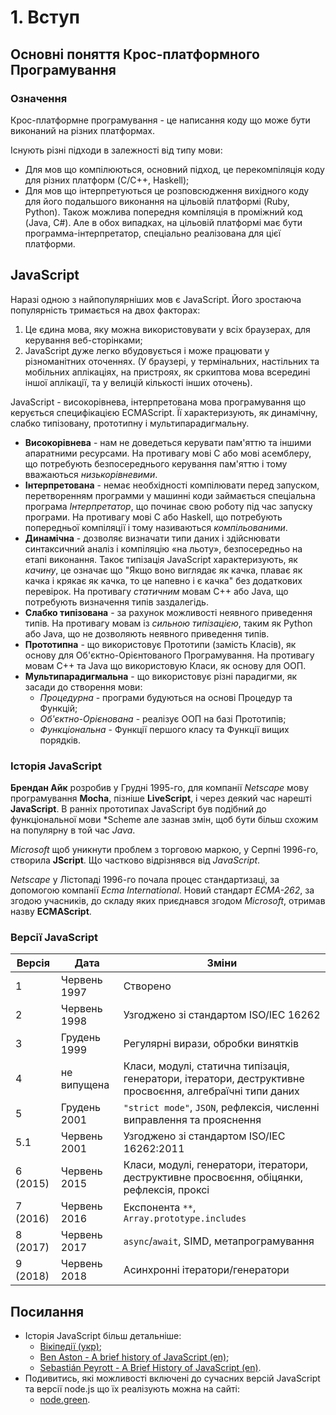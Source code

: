 # 1. Вступ

## Основні поняття Крос-платформного Програмування

### Означення
Крос-платформне програмування - це написання коду що може бути виконаний на різних платформах.

Існують різні підходи в залежності від типу мови:
- Для мов що компілюються, основний підход, це перекомпіляція коду для різних платформ (C/C++, Haskell);
- Для мов що інтерпретуються це розповсюдження вихідного коду для його подальшого виконання на цільовій платформі (Ruby, Python). Також можлива попередня компіляція в проміжний код (Java, C#). Але в обох випадках, на цільовій платформі має бути программа-інтерпретатор, спеціально реалізована для цієї платформи.

## JavaScript
Наразі одною з найпопулярніших мов є JavaScript. Його зростаюча популярність тримається на двох факторах:
1. Це єдина мова, яку можна використовувати у всіх браузерах, для керування веб-сторінками;
2. JavaScript дуже легко вбудовується і може працювати у різноманітних оточеннях. (У браузері, у термінальних, настільних та мобільних аплікаціях, на пристроях, як сркиптова мова всередині іншої аплікації, та у велицій кількості інших оточень).

JavaScript - високорівнева, інтерпретована мова програмування що керується специфікацією ECMAScript. Її характеризують, як динамічну, слабко типізовану, прототипну і мультипарадигмальну.
- **Високорівнева** - нам не доведеться керувати пам'яттю та іншими апаратними ресурсами. На противагу мові C або мові асемблеру, що потребують безпосереднього керування пам'яттю і тому вважаються *низькорівневими*.
- **Iнтерпретована** - немає необхідності компілювати перед запуском, перетворенням программи у машинні коди займається спеціальна програма *Інтерпретатор*, що починає свою роботу під час запуску програми. На противагу мові C або Haskell, що потребують попередньої компіляції і тому називаються *компільованими*.
- **Динамічна** - дозволяє визначати типи даних і здійснювати синтаксичний аналіз і компіляцію «на льоту», безпосередньо на етапі виконання. Такоє типізація JavaScript характеризують, як *качину*, це означає що "Якщо воно виглядає як качка, плаває як качка і крякає як качка, то це напевно і є качка" без додаткових перевірок. На противагу *статичним* мовам C++ або Java, що потребують визначення типів заздалегідь.
- **Слабко типізована** - за рахунок можливості неявного приведення типів. На противагу мовам із *сильною типізацією*, таким як Python або Java, що не дозволяють неявного приведення типів.
- **Прототипна** - що використовує Прототипи (замість Класів), як основу для Об'єктно-Орієнтованого Програмування. На противагу мовам C++ та Java що використовую Класи, як основу для ООП.
- **Мультипарадигмальна** - що використовує різні парадигми, як засади до створення мови:
  - *Процедурна* - програми будуються на основі Процедур та Функцій;
  - *Об'єктно-Орієнована* - реалізує ООП на базі Прототипів;
  - *Функціональна* - Функції першого класу та Функції вищих порядків.

### Історія JavaScript
**Брендан Айк** розробив у Грудні 1995-го, для компанії *Netscape* мову програмування **Mocha**, пізніше **LiveScript**, і через деякий час нарешті **JavaScript**. В ранніх прототипах JavaScript був подібний до функціональної мови *Scheme але зазнав змін, щоб бути більш схожим на популярну в той час *Java*.

*Microsoft* щоб уникнути проблем з торговою маркою, у Серпні 1996-го, створила **JScript**. Що частково відрізнявся від *JavaScript*.

*Netscape* у Лістопаді 1996-го почала процес стандартизаці, за допомогою компанії *Ecma International*. Новий стандарт *ECMA-262*, за згодою учасників, до складу яких приєднався згодом *Microsoft*, отримав назву **ECMAScript**.

### Версії JavaScript

| Версія   | Дата         | Зміни
| -------- | ------------ | -----
| 1        | Червень 1997 | Створено
| 2        | Червень 1998 | Узгоджено зі стандартом ISO/IEC 16262
| 3        | Грудень 1999 | Регулярні вирази, обробки винятків
| 4        | не випущена  | Класи, модулі, статична типізація, генератори, ітератори, деструктивне просвоєння, алгебраїчні типи даних
| 5        | Грудень 2001 | `"strict mode"`, `JSON`, рефлексія, численні виправлення та прояснення
| 5.1      | Червень 2001 | Узгоджено зі стандартом ISO/IEC 16262:2011
| 6 (2015) | Червень 2015 | Класи, модулі, генератори, ітератори, деструктивне просвоєння, обіцянки, рефлексія, проксі
| 7 (2016) | Червень 2016 | Експонента `**`, `Array.prototype.includes`
| 8 (2017) | Червень 2017 | `async`/`await`, SIMD, метапрограмування
| 9 (2018) | Червень 2018 | Асинхронні ітератори/генератори

## Посилання
- Історія JavaScript більш детальніше:
  - [Вікіпедії (укр)](https://uk.wikipedia.org/wiki/JavaScript#%D0%86%D1%81%D1%82%D0%BE%D1%80%D1%96%D1%8F);
  - [Ben Aston - A brief history of JavaScript (en)](https://auth0.com/blog/a-brief-history-of-javascript/);
  - [Sebastián Peyrott - A Brief History of JavaScript (en)](https://auth0.com/blog/a-brief-history-of-javascript/).
- Подивитись, які можливості включені до сучасних версій JavaScript та версії node.js що їх реалізують можна на сайті:
  - [node.green](https://node.green/).

